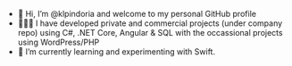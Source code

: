 - 👋 Hi, I’m @klpindoria and welcome to my personal GitHub profile
- 👨🏽‍💻 I have developed private and commercial projects (under company repo) using C#, .NET Core, Angular & SQL with the occassional projects using WordPress/PHP
- 🌱 I’m currently learning and experimenting with Swift.


<!---
klpindoria/klpindoria is a ✨ special ✨ repository because its `README.md` (this file) appears on your GitHub profile.
You can click the Preview link to take a look at your changes.
--->
